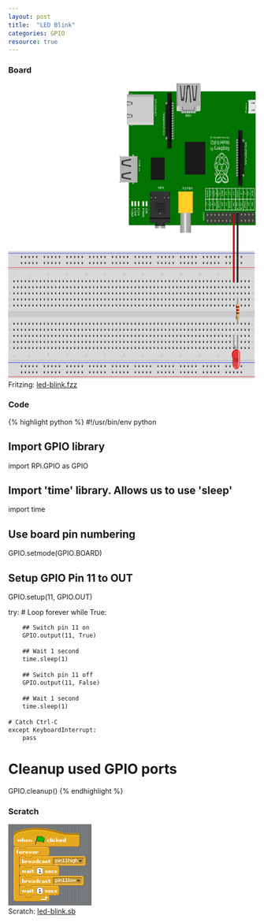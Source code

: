 ```yaml
---
layout: post
title:  "LED Blink"
categories: GPIO
resource: true
---
```


### Board

<img src="/images/led-blink_Steckplatine.svg" width="800" height="600" alt="bread board" /><br />
Fritzing: [led-blink.fzz](/images/fritzing/led-blink.fzz)

### Code

{% highlight python %}
#!/usr/bin/env python

## Import GPIO library
import RPi.GPIO as GPIO

## Import 'time' library. Allows us to use 'sleep'
import time

## Use board pin numbering
GPIO.setmode(GPIO.BOARD)

## Setup GPIO Pin 11 to OUT
GPIO.setup(11, GPIO.OUT)

try:
	# Loop forever
    while True:

		## Switch pin 11 on
		GPIO.output(11, True)

		## Wait 1 second
		time.sleep(1)

		## Switch pin 11 off
		GPIO.output(11, False)

		## Wait 1 second
		time.sleep(1)

	# Catch Ctrl-C
	except KeyboardInterrupt:
		pass

# Cleanup used GPIO ports
GPIO.cleanup()
{% endhighlight %}

### Scratch

<img src="/images/scratch/led-blink.png" alt="Scratch script" /><br />
Scratch: [led-blink.sb](/images/scratch/led-blink.sb)
